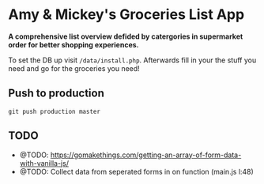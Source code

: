 # Amy & Mickey's Groceries List App

**A comprehensive list overview defided by catergories in supermarket order for better shopping experiences.**

To set the DB up visit ```/data/install.php```.
Afterwards fill in your the stuff you need and go for the groceries you need!

## Push to production
```git push production master```

## TODO

* @TODO: https://gomakethings.com/getting-an-array-of-form-data-with-vanilla-js/
* @TODO: Collect data from seperated forms in on function (main.js l:48)

